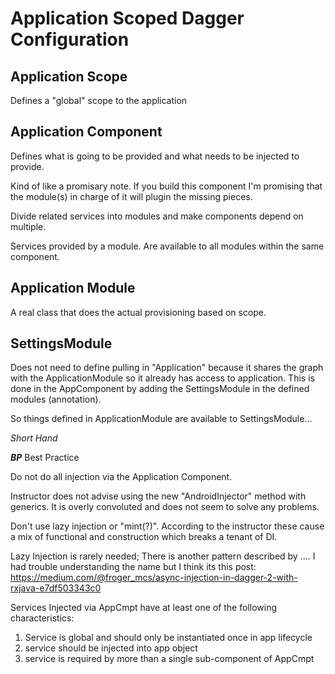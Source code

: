 Application Scoped Dagger Configuration
=
Application Scope
-
Defines a "global" scope to the application

Application Component
-
Defines what is going to be provided and what needs to be injected to provide.

Kind of like a promisary note. If you build this component I'm promising that the module(s) in charge of it will plugin the missing pieces.

Divide related services into modules and make components depend on multiple.

Services provided by a module. Are available to all modules within the same component.

Application Module
-

A real class that does the actual provisioning based on scope.

SettingsModule
-

Does not need to define pulling in "Application" because it shares the graph with the ApplicationModule so it already has access to application. This is done in the AppComponent by adding the SettingsModule in the defined modules (annotation).

So things defined in ApplicationModule are available to SettingsModule...


_Short Hand_

**_BP_** Best Practice

Do not do all injection via the Application Component.

Instructor does not advise using the new "AndroidInjector" method with generics. It is overly convoluted and does not seem to solve any problems.

Don't use lazy injection or "mint(?)". According to the instructor these cause a mix of functional and construction which breaks a tenant of DI.

Lazy Injection is rarely needed; There is another pattern described by .... I had trouble understanding the name but I think its this post: https://medium.com/@froger_mcs/async-injection-in-dagger-2-with-rxjava-e7df503343c0

 Services Injected via AppCmpt have at least one of the following characteristics:
 1. Service is global and should only be instantiated once in app lifecycle
 2. service should be injected into app object
 3. service is required by more than a single sub-component of AppCmpt